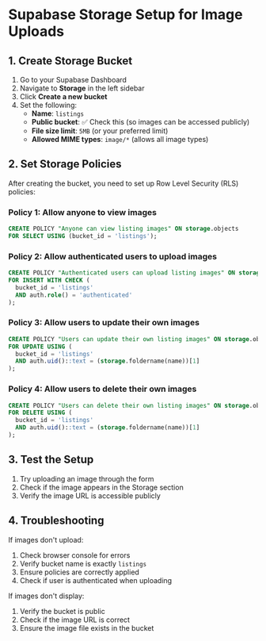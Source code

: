 # Supabase Storage Setup for Image Uploads

## 1. Create Storage Bucket

1. Go to your Supabase Dashboard
2. Navigate to **Storage** in the left sidebar
3. Click **Create a new bucket**
4. Set the following:
   - **Name**: `listings`
   - **Public bucket**: ✅ Check this (so images can be accessed publicly)
   - **File size limit**: `5MB` (or your preferred limit)
   - **Allowed MIME types**: `image/*` (allows all image types)

## 2. Set Storage Policies

After creating the bucket, you need to set up Row Level Security (RLS) policies:

### Policy 1: Allow anyone to view images
```sql
CREATE POLICY "Anyone can view listing images" ON storage.objects
FOR SELECT USING (bucket_id = 'listings');
```

### Policy 2: Allow authenticated users to upload images
```sql
CREATE POLICY "Authenticated users can upload listing images" ON storage.objects
FOR INSERT WITH CHECK (
  bucket_id = 'listings' 
  AND auth.role() = 'authenticated'
);
```

### Policy 3: Allow users to update their own images
```sql
CREATE POLICY "Users can update their own listing images" ON storage.objects
FOR UPDATE USING (
  bucket_id = 'listings' 
  AND auth.uid()::text = (storage.foldername(name))[1]
);
```

### Policy 4: Allow users to delete their own images
```sql
CREATE POLICY "Users can delete their own listing images" ON storage.objects
FOR DELETE USING (
  bucket_id = 'listings' 
  AND auth.uid()::text = (storage.foldername(name))[1]
);
```

## 3. Test the Setup

1. Try uploading an image through the form
2. Check if the image appears in the Storage section
3. Verify the image URL is accessible publicly

## 4. Troubleshooting

If images don't upload:
1. Check browser console for errors
2. Verify bucket name is exactly `listings`
3. Ensure policies are correctly applied
4. Check if user is authenticated when uploading

If images don't display:
1. Verify the bucket is public
2. Check if the image URL is correct
3. Ensure the image file exists in the bucket 